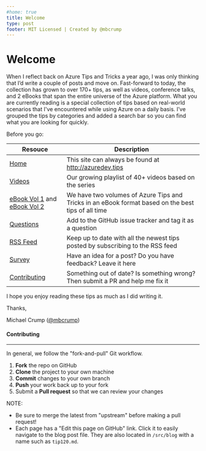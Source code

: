 ```yaml
---
#home: true
title: Welcome
type: post
footer: MIT Licensed | Created by @mbcrump
---
```


# Welcome

When I reflect back on Azure Tips and Tricks a year ago, I was only thinking that I’d write a couple of posts and move on. Fast-forward to today, the collection has grown to over 170+ tips, as well as videos, conference talks, and 2 eBooks that span the entire universe of the Azure platform. What you are currently reading is a special collection of tips based on real-world scenarios that I've encountered while using Azure on a daily basis. I’ve grouped the tips by categories and added a search bar so you can find what you are looking for quickly. 

Before you go:

|  Resouce 	|   Description	|
|---	|---
|   [Home](http://azuredev.tips)	|   This site can always be found at http://azuredev.tips	|
|   [Videos](http://videos.azuredev.tips)	|   Our growing playlist of 40+ videos based on the series	|
|   [eBook Vol 1](http://ebook.azuredev.tips) and [eBook Vol 2](http://ebookvol2.azuredev.tips)	|   We have two volumes of Azure Tips and Tricks in an eBook format based on the best tips of all time	|
|   [Questions](http://github.com/microsoft/azuretipsandtricks/issues)	|   Add to the GitHub issue tracker and tag it as a question	|
|   [RSS Feed](/feed.xml/)	|   Keep up to date with all the newest tips posted by subscribing to the RSS feed	|
|   [Survey](http://survey.azuredev.tips)	|   Have an idea for a post? Do you have feedback? Leave it here	|
|   [Contributing](http://github.com/microsoft/azuretipsandtricks/)	|   Something out of date? Is something wrong? Then submit a PR and help me fix it	|

I hope you enjoy reading these tips as much as I did writing it.

Thanks,

Michael Crump ([@mbcrump](https://twitter.com/mbcrump))

#### Contributing
------------

In general, we follow the "fork-and-pull" Git workflow.

 1. **Fork** the repo on GitHub
 2. **Clone** the project to your own machine
 3. **Commit** changes to your own branch
 4. **Push** your work back up to your fork
 5. Submit a **Pull request** so that we can review your changes

NOTE: 

* Be sure to merge the latest from "upstream" before making a pull request! 
* Each page has a "Edit this page on GitHub" link. Click it to easily navigate to the blog post file. They are also located in `/src/blog` with a name such as `tip120.md`.